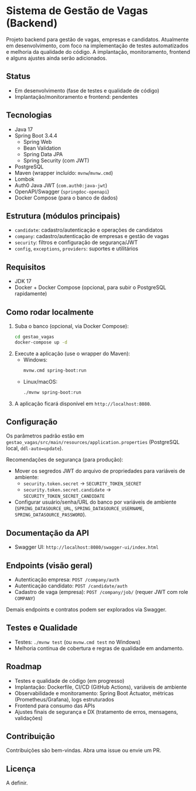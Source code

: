 # Sistema de Gestão de Vagas (Backend)

Projeto backend para gestão de vagas, empresas e candidatos. Atualmente em desenvolvimento, com foco na implementação de testes automatizados e melhoria da qualidade do código. A implantação, monitoramento, frontend e alguns ajustes ainda serão adicionados.

## Status
- Em desenvolvimento (fase de testes e qualidade de código)
- Implantação/monitoramento e frontend: pendentes

## Tecnologias
- Java 17
- Spring Boot 3.4.4
  - Spring Web
  - Bean Validation
  - Spring Data JPA
  - Spring Security (com JWT)
- PostgreSQL
- Maven (wrapper incluído: `mvnw`/`mvnw.cmd`)
- Lombok
- Auth0 Java JWT (`com.auth0:java-jwt`)
- OpenAPI/Swagger (`springdoc-openapi`)
- Docker Compose (para o banco de dados)

## Estrutura (módulos principais)
- `candidate`: cadastro/autenticação e operações de candidatos
- `company`: cadastro/autenticação de empresas e gestão de vagas
- `security`: filtros e configuração de segurança/JWT
- `config`, `exceptions`, `providers`: suportes e utilitários

## Requisitos
- JDK 17
- Docker + Docker Compose (opcional, para subir o PostgreSQL rapidamente)

## Como rodar localmente
1. Suba o banco (opcional, via Docker Compose):
   ```bash
   cd gestao_vagas
   docker-compose up -d
   ```
2. Execute a aplicação (use o wrapper do Maven):
   - Windows:
     ```bash
     mvnw.cmd spring-boot:run
     ```
   - Linux/macOS:
     ```bash
     ./mvnw spring-boot:run
     ```
3. A aplicação ficará disponível em `http://localhost:8080`.

## Configuração
Os parâmetros padrão estão em `gestao_vagas/src/main/resources/application.properties` (PostgreSQL local, `ddl-auto=update`).

Recomendações de segurança (para produção):
- Mover os segredos JWT do arquivo de propriedades para variáveis de ambiente:
  - `security.token.secret` → `SECURITY_TOKEN_SECRET`
  - `security.token.secret.candidate` → `SECURITY_TOKEN_SECRET_CANDIDATE`
- Configurar usuário/senha/URL do banco por variáveis de ambiente (`SPRING_DATASOURCE_URL`, `SPRING_DATASOURCE_USERNAME`, `SPRING_DATASOURCE_PASSWORD`).

## Documentação da API
- Swagger UI: `http://localhost:8080/swagger-ui/index.html`

## Endpoints (visão geral)
- Autenticação empresa: `POST /company/auth`
- Autenticação candidato: `POST /candidate/auth`
- Cadastro de vaga (empresa): `POST /company/job/` (requer JWT com role `COMPANY`)

Demais endpoints e contratos podem ser explorados via Swagger.

## Testes e Qualidade
- Testes: `./mvnw test` (ou `mvnw.cmd test` no Windows)
- Melhoria contínua de cobertura e regras de qualidade em andamento.

## Roadmap
- Testes e qualidade de código (em progresso)
- Implantação: Dockerfile, CI/CD (GitHub Actions), variáveis de ambiente
- Observabilidade e monitoramento: Spring Boot Actuator, métricas (Prometheus/Grafana), logs estruturados
- Frontend para consumo das APIs
- Ajustes finais de segurança e DX (tratamento de erros, mensagens, validações)

## Contribuição
Contribuições são bem-vindas. Abra uma issue ou envie um PR.

## Licença
A definir. 